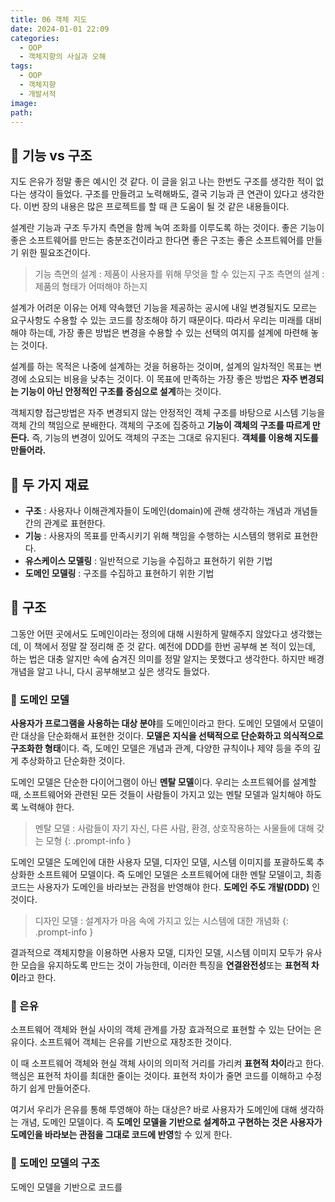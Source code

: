 ```yaml
---
title: 06 객체 지도
date: 2024-01-01 22:09
categories:
  - OOP
  - 객체지향의 사실과 오해
tags:
  - OOP
  - 객체지향
  - 개발서적
image: 
path:
---
```


## 🌈 기능 vs 구조
지도 은유가 정말 좋은 예시인 것 같다. 이 글을 읽고 나는 한번도 구조를 생각한 적이 없다는 생각이 들었다. 구조를 만들려고 노력해봐도, 결국 기능과 큰 연관이 있다고 생각한다. 이번 장의 내용은 많은 프로젝트를 할 때 큰 도움이 될 것 같은 내용들이다.

설계란 기능과 구조 두가지 측면을 함께 녹여 조화를 이루도록 하는 것이다. 좋은 기능이 좋은 소프트웨어를 만드는 충분조건이라고 한다면 좋은 구조는 좋은 소프트웨어를 만들기 위한 필요조건이다.

>
>기능 측면의 설계 : 제품이 사용자를 위해 무엇을 할 수 있는지
구조 측면의 설계 : 제품의 형태가 어떠해야 하는지

설계가 어려운 이유는 어제 약속했던 기능을 제공하는 공시에 내일 변경될지도 모르는 요구사항도 수용할 수 있는 코드를 창조해야 하기 때문이다. 따라서 우리는 미래를 대비해야 하는데, 가장 좋은 방법은 변경을 수용할 수 있는 선택의 여지를 설계에 마련해 놓는 것이다.

설계를 하는 목적은 나중에 설계하는 것을 허용하는 것이며, 설계의 일차적인 목표는 변경에 소요되는 비용을 낮추는 것이다. 이 목표에 만족하는 가장 좋은 방법은 **자주 변경되는 기능이 아닌 안정적인 구조를 중심으로 설계**하는 것이다.

객체지향 접근방법은 자주 변경되지 않는 안정적인 객체 구조를 바탕으로 시스템 기능을 객체 간의 책임으로 분배한다. 객체의 구조에 집중하고 **기능이 객체의 구조를 따르게 만든다.** 즉, 기능의 변경이 있어도 객체의 구조는 그대로 유지된다. **객체를 이용해 지도를 만들어라.**

## 🌈 두 가지 재료
+ **구조** : 사용자나 이해관계자들이 도메인(domain)에 관해 생각하는 개념과 개념들 간의 관계로 표현한다.
+ **기능** : 사용자의 목표를 만족시키기 위해 책임을 수행하는 시스템의 행위로 표현한다.
+ **유스케이스 모델링** : 일반적으로 기능을 수집하고 표현하기 위한 기법
+ **도메인 모델링** : 구조를 수집하고 표현하기 위한 기법

## 🌈 구조
그동안 어떤 곳에서도 도메인이라는 정의에 대해 시원하게 말해주지 않았다고 생각했는데, 이 책에서 정말 잘 정리해 준 것 같다. 예전에 DDD를 한번 공부해 본 적이 있는데, 하는 법은 대충 알지만 속에 숨겨진 의미를 정말 알지는 못했다고 생각한다. 하지만 배경 개념을 알고 나니, 다시 공부해보고 싶은 생각도 들었다.
### 📌 도메인 모델
**사용자가 프로그램을 사용하는 대상 분야**를 도메인이라고 한다. 도메인 모델에서 모델이란 대상을 단순화해서 표현한 것이다. **모델은 지식을 선택적으로 단순화하고 의식적으로 구조화한 형태**이다. 즉, 도메인 모델은 개념과 관계, 다양한 규칙이나 제약 등을 주의 깊게 추상화하고 단순화한 것이다.

도메인 모델은 단순한 다이어그램이 아닌 **멘탈 모델**이다. 우리는 소프트웨어를 설계할 때, 소프트웨어와 관련된 모든 것들이 사람들이 가지고 있는 멘탈 모델과 일치해야 하도록 노력해야 한다.

> 멘탈 모델 : 사람들이 자기 자신, 다른 사람, 환경, 상호작용하는 사물들에 대해 갖는 모형
{: .prompt-info }

도메인 모델은 도메인에 대한 사용자 모델, 디자인 모델, 시스템 이미지를 포괄하도록 추상화한 소프트웨어 모델이다. 즉 도메인 모델은 소프트웨어에 대한 멘탈 모델이고, 최종 코드는 사용자가 도메인을 바라보는 관점을 반영해야 한다. **도메인 주도 개발(DDD)** 인 것이다.

> 디자인 모델 : 설계자가 마음 속에 가지고 있는 시스템에 대한 개념화
{: .prompt-info }

결과적으로 객체지향을 이용하면 사용자 모델, 디자인 모델, 시스템 이미지 모두가 유사한 모습을 유지하도록 만드는 것이 가능한데, 이러한 특징을 **연결완전성**또는 **표현적 차이**라고 한다.

### 📌 은유
소프트웨어 객체와 현실 사이의 객체 관계를 가장 효과적으로 표현할 수 있는 단어는 은유이다. 소프트웨어 객체는 은유를 기반으로 재창조한 것이다.

이 때 소프트웨어 객체와 현실 객체 사이의 의미적 거리를 가리켜 **표현적 차이**라고 한다. 핵심은 표현적 차이를 최대한 줄이는 것이다. 표현적 차이가 줄면 코드를 이해하고 수정하기 쉽게 만들어준다.

여기서 우리가 은유를 통해 투영해야 하는 대상은? 바로 사용자가 도메인에 대해 생각하는 개념, 도메인 모델이다. 즉 **도메인 모델을 기반으로 설계하고 구현하는 것은 사용자가 도메인을 바라보는 관점을 그대로 코드에 반영**할 수 있게 한다.

### 📌 도메인 모델의 구조
도메인 모델을 기반으로 코드를 